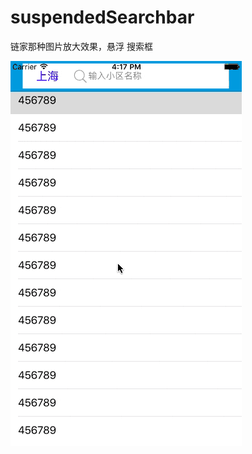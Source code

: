 # suspendedSearchbar
链家那种图片放大效果，悬浮 搜索框


![ABC](https://github.com/xiao------xiao/suspendedSearchbar/blob/master/123.gif)

